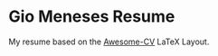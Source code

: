 # Gio Meneses Resume

My resume based on the [Awesome-CV](https://github.com/posquit0/Awesome-CV) LaTeX Layout.
